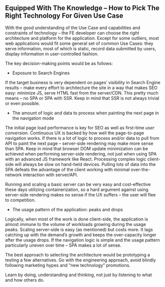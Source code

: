## Equipped With The Knowledge – How to Pick The Right Technology For Given Use Case

With the good understanding of the Use Case and capabilities and constraints of
technology – the FE developer can choose the *right* architecture and platform
for the application. Except for some outliers, most web applications would fit
some general set of common Use Cases: they serve information, most of which is
static, record data submitted by users, display information in user-controlled
fashion.

The key decision-making points would be as follows:

-   Exposure to Search Engines

If the target business is very dependent on pages’ visibility in Search Engine
results – make every effort to architecture the site in a way that makes SEO
easy: minimize JS, serve HTML fast from the server/CDN. This pretty much means –
no SPA or SPA with SSR. Keep in mind that SSR is not always trivial or even
possible.

-   The amount of logic and data to process when painting the next page in the
    navigation mode

The initial page load performance is key for SEO as well as first-time *user
conversion*. Continuous UX is backed by how well the page-to-page navigation
works. If there is a lot of logic to process and/or data to pull from API to
paint the next page – server-side rendering may make more sense than SPA. Keep
in mind that browser DOM update minimization can be achieved when performing
server-side rendering, not just when using SPA with an advanced JS framework
like React. Processing complex logic client-side will always be slow on
hand-held devices. Pulling lots of data into the SPA defeats the advantage of
the client working with minimal over-the-network interaction with server/API.

Running and scaling a basic server can be very easy and cost-effective these
days utilizing containerization, so a hard argument against using server-side
rendering makes no sense if the UX suffers – the user will flee to competition.

-   The usage pattern of the application: peaks and drops

Logically, when most of the work is done client-side, the application is almost
immune to the volume of workloads growing during the usage peaks. Scaling
server-side is easy (as mentioned) but costs more. It lags catching up with the
demand’s growth and keeps the over-capacity longer after the usage drops. If the
navigation logic is simple and the usage pattern particularly uneven over time –
SPA makes a lot of sense.

The best approach to selecting the architecture would be prototyping a testing a
few alternatives. Go with the engineering approach, avoid blindly following
marketing hypes and “new technology” promotions.

Learn by doing, understanding and thinking, not just by listening to what and
how others do.
